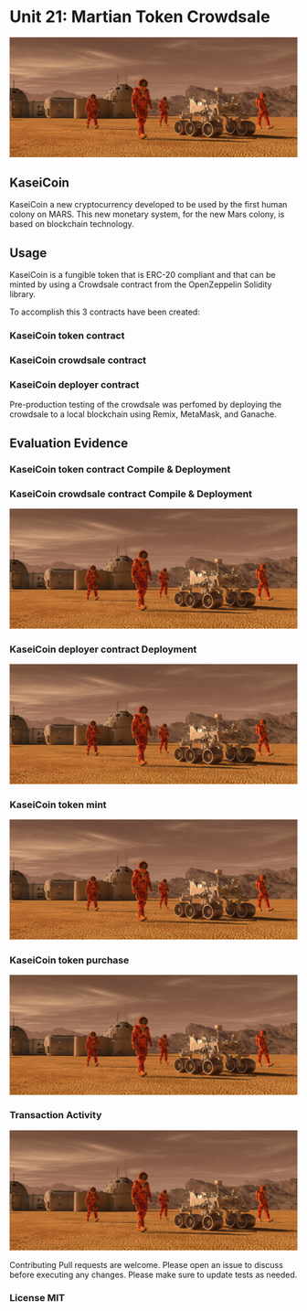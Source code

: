 # Unit 21: Martian Token Crowdsale

![alt=""](Images/application-image.png)



## KaseiCoin

KaseiCoin a new cryptocurrency developed to be used by the first human colony on MARS. This new monetary system, for the new Mars colony, is based on blockchain technology.

## Usage

KaseiCoin is a fungible token that is ERC-20 compliant and that can be minted by using a Crowdsale contract from the OpenZeppelin Solidity library.

To accomplish this 3 contracts have been created:

### KaseiCoin token contract

### KaseiCoin crowdsale contract

### KaseiCoin deployer contract

Pre-production testing of the crowdsale was perfomed by deploying the crowdsale to a local blockchain using Remix, MetaMask, and Ganache.

## Evaluation Evidence

### KaseiCoin token contract Compile & Deployment



### KaseiCoin crowdsale contract Compile & Deployment


![alt text](Images/application-image.png) 

### KaseiCoin deployer contract Deployment

![alt text](Images/application-image.png)

### KaseiCoin token mint

![alt text](Images/application-image.png)

### KaseiCoin token purchase

![alt text](Images/application-image.png) 

### Transaction Activity 

![alt text](Images/application-image.png) 

Contributing
Pull requests are welcome. Please open an issue to discuss before executing any changes. Please make sure to update tests as needed.

### License MIT
